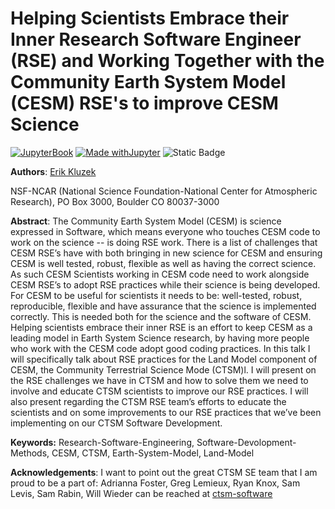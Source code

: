 # Helping Scientists Embrace their Inner Research Software Engineer (RSE) and Working Together with the Community Earth System Model (CESM) RSE's to improve CESM Science
[![JupyterBook](https://github.com/UCAR-SEA/SEA-ISS-Template/actions/workflows/deploy.yml/badge.svg)](https://github.com/UCAR-SEA/SEA-ISS-Template/actions/workflows/deploy.yml)
[![Made withJupyter](https://img.shields.io/badge/Made%20with-Jupyter-green?style=flat-square&logo=Jupyter&color=green)](https://jupyter.org/try)
![Static Badge](https://img.shields.io/badge/DOI-10.10.5281/zenodo.15285525)

**Authors**: [Erik Kluzek](mailto:erik@ucar.edu)

NSF-NCAR (National Science Foundation-National Center for Atmospheric Research), PO Box 3000, Boulder CO 80037-3000

**Abstract**: The Community Earth System Model (CESM) is science expressed in Software, which means everyone who touches CESM code to work on the science -- is doing RSE work. There is a list of challenges that CESM RSE’s have with both bringing in new science for CESM and ensuring CESM is well tested, robust, flexible as well as having the correct science. As such CESM Scientists working in CESM code need to work alongside CESM RSE’s to adopt RSE practices while their science is being developed. For CESM to be useful for scientists it needs to be: well-tested, robust, reproducible, flexible and have assurance that the science is implemented correctly. This is needed both for the science and the software of CESM. Helping  scientists embrace their inner RSE is an effort to keep CESM as a leading model in Earth System Science research, by having more people who work with the CESM code adopt good coding practices. In this talk I will specifically talk about RSE practices for the Land Model component of CESM, the Community Terrestrial Science Mode (CTSM)l. I will present on the RSE challenges we have in CTSM and how to solve them we need to involve and educate CTSM scientists to improve our RSE practices. I will also present regarding the CTSM RSE team’s efforts to educate the scientists and on some improvements to our RSE practices that we’ve been implementing on our CTSM Software Development.

**Keywords:** Research-Software-Engineering, Software-Devolopment-Methods, CESM, CTSM, Earth-System-Model, Land-Model

**Acknowledgements**: I want to point out the great CTSM SE team that I am proud to be a part of: Adrianna Foster, Greg Lemieux, Ryan Knox, Sam Levis, Sam Rabin, Will Wieder can be reached at [ctsm-software](mailto:ctsm-software@ucar.edu)
  
